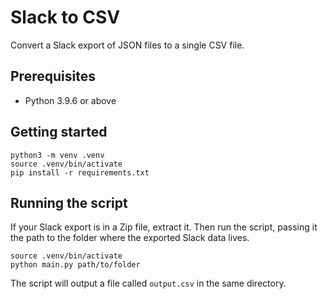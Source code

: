 # Slack to CSV

Convert a Slack export of JSON files to a single CSV file.

## Prerequisites

- Python 3.9.6 or above

## Getting started

```command
python3 -m venv .venv
source .venv/bin/activate
pip install -r requirements.txt
```

## Running the script

If your Slack export is in a Zip file, extract it. Then run the script, passing it the path to the folder where the exported Slack data lives.

```command
source .venv/bin/activate
python main.py path/to/folder
```

The script will output a file called `output.csv` in the same directory.
